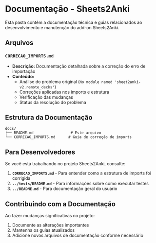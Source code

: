 # Documentação - Sheets2Anki

Esta pasta contém a documentação técnica e guias relacionados ao desenvolvimento e manutenção do add-on Sheets2Anki.

## Arquivos

### `CORRECAO_IMPORTS.md`
- **Descrição:** Documentação detalhada sobre a correção do erro de importação
- **Conteúdo:** 
  - Análise do problema original (`No module named 'sheet2anki-v2.remote_decks'`)
  - Correções aplicadas nos imports e estrutura
  - Verificação das mudanças
  - Status da resolução do problema

## Estrutura da Documentação

```
docs/
├── README.md                 # Este arquivo
└── CORRECAO_IMPORTS.md      # Guia de correção de imports
```

## Para Desenvolvedores

Se você está trabalhando no projeto Sheets2Anki, consulte:

1. **`CORRECAO_IMPORTS.md`** - Para entender como a estrutura de imports foi corrigida
2. **`../tests/README.md`** - Para informações sobre como executar testes
3. **`../README.md`** - Para documentação geral do usuário

## Contribuindo com a Documentação

Ao fazer mudanças significativas no projeto:
1. Documente as alterações importantes
2. Mantenha os guias atualizados
3. Adicione novos arquivos de documentação conforme necessário
